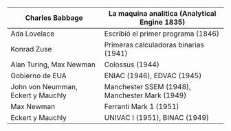 
| Charles Babbage                    | La maquina analitica (Analytical Engine 1835)  |
| ---------------------------------- | ---------------------------------------------- |
| Ada Lovelace                       | Escribió el primer programa (1846)             |
| Konrad Zuse                        | Primeras calculadoras binarias (1941)          |
| Alan Turing, Max Newman            | Colossus (1944)                                |
| Gobierno de EUA                    | ENIAC (1946), EDVAC (1945)                     |
| John von Neumman, Eckert y Mauchly | Manchester SSEM (1948), Manchester Mark (1949) |
| Max Newman                         | Ferranti Mark 1 (1951)                         |
| Eckert y Mauchly                   | UNIVAC I (1951), BINAC (1949)                  |
